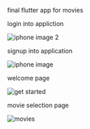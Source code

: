 final flutter app for movies
 
login into appliction 

![iphone image 2](https://github.com/user-attachments/assets/726840ad-4add-4ffb-a105-86c231fdd294)

signup into application

![iphone image](https://github.com/user-attachments/assets/a0823c4a-de34-467f-b466-f44e39e4d712)

welcome page 

![get started](https://github.com/user-attachments/assets/2da2c0c6-84a2-404f-9d45-bb35869aa31a)

movie selection page

![movies](https://github.com/user-attachments/assets/2102bdfa-6a45-460e-87bc-6362d2841fc3)
